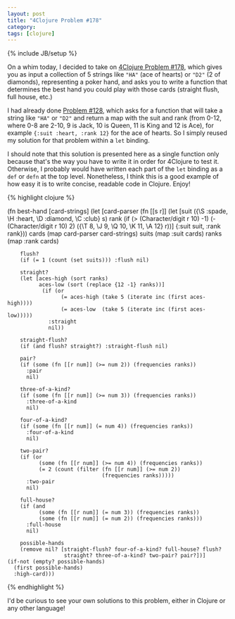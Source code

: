 ```yaml
---
layout: post
title: "4Clojure Problem #178"
category:
tags: [clojure]
---
```

{% include JB/setup %}

On a whim today, I decided to take on [4Clojure Problem #178][p178], which gives you as input a collection of 5 strings like `"HA"` (ace of hearts) or `"D2"` (2 of diamonds), representing a poker hand, and asks you to write a function that determines the best hand you could play with those cards (straight flush, full house, etc.)

I had already done [Problem #128][p128], which asks for a function that will take a string like `"HA"` or `"D2"` and return a map with the suit and rank (from 0-12, where 0-8 are 2-10, 9 is Jack, 10 is Queen, 11 is King and 12 is Ace), for example `{:suit :heart, :rank 12}` for the ace of hearts. So I simply reused my solution for that problem within a `let` binding.

I should note that this solution is presented here as a single function only because that's the way you have to write it in order for 4Clojure to test it. Otherwise, I probably would have written each part of the `let` binding as a `def` or `defn` at the top level. Nonetheless, I think this is a good example of how easy it is to write concise, readable code in Clojure. Enjoy!

[p178]: http://www.4clojure.com/problem/178
[p128]: http://www.4clojure.com/problem/128

{% highlight clojure %}

(fn best-hand [card-strings]
  (let [card-parser (fn [[s r]]
                      (let [suit ({\S :spade, \H :heart, 
                                   \D :diamond, \C :club} s)
                            rank (if (> (Character/digit r 10) -1)
                                   (- (Character/digit r 10) 2)
                                   ({\T 8, \J 9, 
                                     \Q 10, \K 11, \A 12} r))]
                        {:suit suit, :rank rank}))
        cards (map card-parser card-strings)
        suits (map :suit cards)
        ranks (map :rank cards)
 
        flush? 
        (if (= 1 (count (set suits))) :flush nil)
 
        straight? 
        (let [aces-high (sort ranks)
              aces-low (sort (replace {12 -1} ranks))]
               (if (or
                     (= aces-high (take 5 (iterate inc (first aces-high))))
                     (= aces-low  (take 5 (iterate inc (first aces-low)))))
                 :straight
                 nil))
 
        straight-flush?
        (if (and flush? straight?) :straight-flush nil)
 
        pair? 
        (if (some (fn [[r num]] (>= num 2)) (frequencies ranks)) 
          :pair 
          nil)
 
        three-of-a-kind?
        (if (some (fn [[r num]] (>= num 3)) (frequencies ranks)) 
          :three-of-a-kind
          nil)
 
        four-of-a-kind?
        (if (some (fn [[r num]] (= num 4)) (frequencies ranks))
          :four-of-a-kind
          nil)
 
        two-pair?
        (if (or 
              (some (fn [[r num]] (>= num 4)) (frequencies ranks))
              (= 2 (count (filter (fn [[r num]] (>= num 2)) 
                                  (frequencies ranks)))))
          :two-pair
          nil)
 
        full-house?
        (if (and
              (some (fn [[r num]] (= num 3)) (frequencies ranks))
              (some (fn [[r num]] (= num 2)) (frequencies ranks)))
          :full-house
          nil)
 
        possible-hands 
        (remove nil? [straight-flush? four-of-a-kind? full-house? flush?
                      straight? three-of-a-kind? two-pair? pair?])]
    (if-not (empty? possible-hands)
      (first possible-hands)
      :high-card)))

{% endhighlight %}

I'd be curious to see your own solutions to this problem, either in Clojure or any other language!
